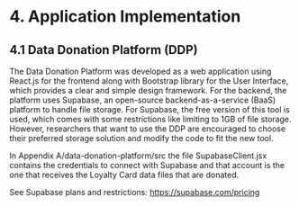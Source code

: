 # 4. Application Implementation

## 4.1	Data Donation Platform (DDP)
The Data Donation Platform was developed as a web application using React.js for the frontend along with Bootstrap library for the User Interface, which provides a clear and simple design framework. For the backend, the platform uses Supabase, an open-source backend-as-a-service (BaaS) platform to handle file storage. For Supabase, the free version of this tool is used, which comes with some restrictions like limiting to 1GB of file storage. However, researchers that want to use the DDP are encouraged to choose their preferred storage solution and modify the code to fit the new tool.

In Appendix A/data-donation-platform/src the file SupabaseClient.jsx contains the credentials to connect with Supabase and that account is the one that receives the Loyalty Card data files that are donated. 

See Supabase plans and restrictions: https://supabase.com/pricing
